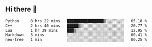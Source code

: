 ## Hi there 👋

<!--START_SECTION:waka-->

```txt
Python     8 hrs 22 mins   ████████████████▒░░░░░░░░   65.18 %
C++        2 hrs 40 mins   █████▒░░░░░░░░░░░░░░░░░░░   20.77 %
Lua        1 hr 39 mins    ███▒░░░░░░░░░░░░░░░░░░░░░   12.95 %
Markdown   3 mins          ░░░░░░░░░░░░░░░░░░░░░░░░░   00.41 %
neo-tree   1 min           ░░░░░░░░░░░░░░░░░░░░░░░░░   00.25 %
```

<!--END_SECTION:waka-->
